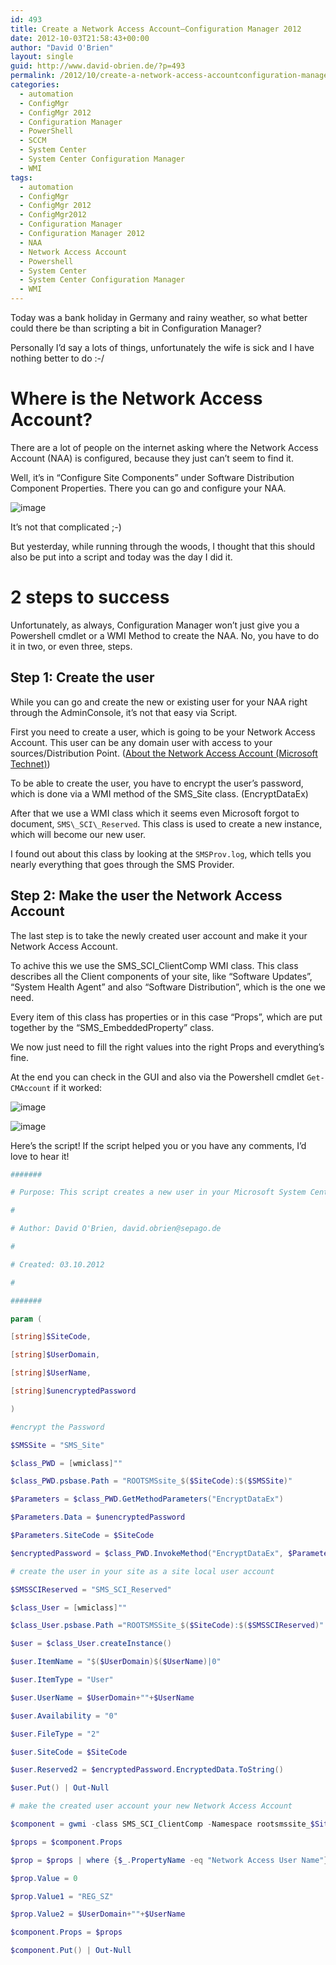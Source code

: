 ```yaml
---
id: 493
title: Create a Network Access Account–Configuration Manager 2012
date: 2012-10-03T21:58:43+00:00
author: "David O'Brien"
layout: single
guid: http://www.david-obrien.de/?p=493
permalink: /2012/10/create-a-network-access-accountconfiguration-manager-2012/
categories:
  - automation
  - ConfigMgr
  - ConfigMgr 2012
  - Configuration Manager
  - PowerShell
  - SCCM
  - System Center
  - System Center Configuration Manager
  - WMI
tags:
  - automation
  - ConfigMgr
  - ConfigMgr 2012
  - ConfigMgr2012
  - Configuration Manager
  - Configuration Manager 2012
  - NAA
  - Network Access Account
  - Powershell
  - System Center
  - System Center Configuration Manager
  - WMI
---
```

Today was a bank holiday in Germany and rainy weather, so what better could there be than scripting a bit in Configuration Manager?

Personally I’d say a lots of things, unfortunately the wife is sick and I have nothing better to do :-/

# Where is the Network Access Account?

There are a lot of people on the internet asking where the Network Access Account (NAA) is configured, because they just can’t seem to find it.

Well, it’s in “Configure Site Components” under Software Distribution Component Properties. There you can go and configure your NAA.

![image](/media/2012/10/image.png "image")

It’s not that complicated ;-)

But yesterday, while running through the woods, I thought that this should also be put into a script and today was the day I did it.

# 2 steps to success

Unfortunately, as always, Configuration Manager won’t just give you a Powershell cmdlet or a WMI Method to create the NAA. No, you have to do it in two, or even three, steps.

## Step 1: Create the user

While you can go and create the new or existing user for your NAA right through the AdminConsole, it’s not that easy via Script.

First you need to create a user, which is going to be your Network Access Account. This user can be any domain user with access to your sources/Distribution Point. ([About the Network Access Account (Microsoft Technet)](http://technet.microsoft.com/en-us/library/bb680398.aspx))

To be able to create the user, you have to encrypt the user’s password, which is done via a WMI method of the SMS_Site class. (EncryptDataEx)

After that we use a WMI class which it seems even Microsoft forgot to document, `SMS\_SCI\_Reserved`. This class is used to create a new instance, which will become our new user.

I found out about this class by looking at the `SMSProv.log`, which tells you nearly everything that goes through the SMS Provider.

## Step 2: Make the user the Network Access Account

The last step is to take the newly created user account and make it your Network Access Account.

To achive this we use the SMS\_SCI\_ClientComp WMI class. This class describes all the Client components of your site, like “Software Updates”, “System Health Agent” and also “Software Distribution”, which is the one we need.

Every item of this class has properties or in this case “Props”, which are put together by the “SMS_EmbeddedProperty” class.

We now just need to fill the right values into the right Props and everything’s fine.

At the end you can check in the GUI and also via the Powershell cmdlet `Get-CMAccount` if it worked:

![image](/media/2012/10/image1.png "image")

![image](/media/2012/10/image2.png "image")

Here’s the script! If the script helped you or you have any comments, I’d love to hear it!

```PowerShell
#######

# Purpose: This script creates a new user in your Microsoft System Center Configuration Manager 2012 Site and makes it your Network Access Account

#

# Author: David O'Brien, david.obrien@sepago.de

#

# Created: 03.10.2012

#

#######

param (

[string]$SiteCode,

[string]$UserDomain,

[string]$UserName,

[string]$unencryptedPassword

)

#encrypt the Password

$SMSSite = "SMS_Site"

$class_PWD = [wmiclass]""

$class_PWD.psbase.Path = "ROOTSMSsite_$($SiteCode):$($SMSSite)"

$Parameters = $class_PWD.GetMethodParameters("EncryptDataEx")

$Parameters.Data = $unencryptedPassword

$Parameters.SiteCode = $SiteCode

$encryptedPassword = $class_PWD.InvokeMethod("EncryptDataEx", $Parameters, $null)

# create the user in your site as a site local user account

$SMSSCIReserved = "SMS_SCI_Reserved"

$class_User = [wmiclass]""

$class_User.psbase.Path ="ROOTSMSSite_$($SiteCode):$($SMSSCIReserved)"

$user = $class_User.createInstance()

$user.ItemName = "$($UserDomain)$($UserName)|0"

$user.ItemType = "User"

$user.UserName = $UserDomain+""+$UserName

$user.Availability = "0"

$user.FileType = "2"

$user.SiteCode = $SiteCode

$user.Reserved2 = $encryptedPassword.EncryptedData.ToString()

$user.Put() | Out-Null

# make the created user account your new Network Access Account

$component = gwmi -class SMS_SCI_ClientComp -Namespace rootsmssite_$SiteCode  | Where-Object {$_.ItemName -eq "Software Distribution"}

$props = $component.Props

$prop = $props | where {$_.PropertyName -eq "Network Access User Name"}

$prop.Value = 0

$prop.Value1 = "REG_SZ"

$prop.Value2 = $UserDomain+""+$UserName

$component.Props = $props

$component.Put() | Out-Null
```